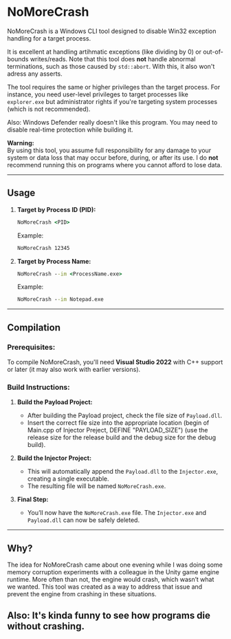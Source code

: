 # NoMoreCrash

NoMoreCrash is a Windows CLI tool designed to disable Win32 exception handling for a target process. 

It is excellent at handling artihmatic exceptions (like dividing by 0) or out-of-bounds writes/reads. Note that this tool does **not** handle abnormal terminations, such as those caused by `std::abort`. With this, it also won't adress any asserts.

The tool requires the same or higher privileges than the target process. For instance, you need user-level privileges to target processes like `explorer.exe` but administrator rights if you're targeting system processes (which is not recommended).

Also: Windows Defender really doesn't like this program. You may need to disable real-time protection while building it.

**Warning:**  
By using this tool, you assume full responsibility for any damage to your system or data loss that may occur before, during, or after its use. I do **not** recommend running this on programs where you cannot afford to lose data.

---

## Usage

1. **Target by Process ID (PID):**

   ```cmd
   NoMoreCrash <PID>
   ```

   Example:  
   ```cmd
   NoMoreCrash 12345
   ```

2. **Target by Process Name:**

   ```cmd
   NoMoreCrash --im <ProcessName.exe>
   ```

   Example:  
   ```cmd
   NoMoreCrash --im Notepad.exe
   ```

---

## Compilation

### Prerequisites:
To compile NoMoreCrash, you'll need **Visual Studio 2022** with C++ support or later (it may also work with earlier versions).

### Build Instructions:

1. **Build the Payload Project:**
   - After building the Payload project, check the file size of `Payload.dll`.
   - Insert the correct file size into the appropriate location (begin of Main.cpp of Injector Preject, DEFINE "PAYLOAD_SIZE") (use the release size for the release build and the debug size for the debug build).

2. **Build the Injector Project:**
   - This will automatically append the `Payload.dll` to the `Injector.exe`, creating a single executable.
   - The resulting file will be named `NoMoreCrash.exe`.

3. **Final Step:**
   - You’ll now have the `NoMoreCrash.exe` file. The `Injector.exe` and `Payload.dll` can now be safely deleted.

---

## Why?

The idea for NoMoreCrash came about one evening while I was doing some memory corruption experiments with a colleague in the Unity game engine runtime. More often than not, the engine would crash, which wasn’t what we wanted. This tool was created as a way to address that issue and prevent the engine from crashing in these situations.

Also: It's kinda funny to see how programs die without crashing.
---
